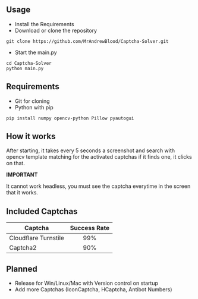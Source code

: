 ## Usage

+ Install the Requirements
+ Download or clone the repository
```
git clone https://github.com/MrAndrewBlood/Captcha-Solver.git
```
+ Start the main.py
```
cd Captcha-Solver
python main.py
```
## Requirements

+ Git for cloning
+ Python with pip

```
pip install numpy opencv-python Pillow pyautogui
```

## How it works

After starting, it takes every 5 seconds a screenshot and search with opencv template matching for the activated captchas if it finds one, it clicks on that. 

**IMPORTANT**

It cannot work headless, you must see the captcha everytime in the screen that it works.

## Included Captchas

| Captcha              | Success Rate  |
|----------------------|:-------------:|
| Cloudflare Turnstile |      99%      |
| Captcha2             |      90%      |

## Planned

+ Release for Win/Linux/Mac with Version control on startup
+ Add more Captchas (IconCaptcha, HCaptcha, Antibot Numbers)